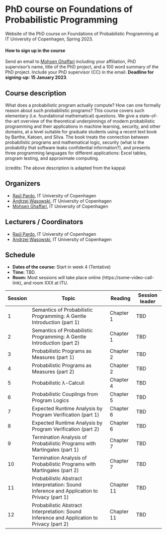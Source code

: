 # PhD course on Foundations of Probabilistic Programming

Website of the PhD course on Foundations of Probabilistic Programming at IT University of Copenhagen, Spring 2023.

#### How to sign up in the course
Send an email to [Mohsen Ghaffari](https://pure.itu.dk/da/persons/mohsen-ghaffari) including your affiliation, PhD supervisor’s name, title of the PhD project, and a 100 word summary of the PhD project. Include your PhD supervisor (CC) in the email. **Deadline for signing-up: 15 January 2023**.


## Course description

What does a probabilistic program actually compute? How can one formally reason about such
probabilistic programs? This course covers such elementary (i.e. foundational mathematical)
questions. We give a state-of-the-art overview of the theoretical underpinnings of modern
probabilistic programming and their applications in machine learning, security, and other domains,
at a level suitable for graduate students using a recent text book by Barthe, Katoen, and Silva. The
book treats the connection between probabilistic programs and mathematical logic, security (what
is the probability that software leaks confidential information?), and presents three programming
languages for different applications: Excel tables, program testing, and approximate computing.

(credits: The above description is adapted from the kappa)

## Organizers
* [Raúl Pardo](http://raulpardo.net/), IT University of Copenhagen
* [Andrzej Wąsowski](http://www.itu.dk/people/wasowski/), IT University of Copenhagen
* [Mohsen Ghaffari](https://pure.itu.dk/da/persons/mohsen-ghaffari), IT University of Copenhagen


## Lecturers / Coordinators
* [Raúl Pardo](http://raulpardo.net/), IT University of Copenhagen
* [Andrzej Wąsowski](http://www.itu.dk/people/wasowski/), IT University of Copenhagen


## Schedule

* **Dates of the course:** Start in week 4 (Tentative)
* **Time:** TBD.
* **Room:** Most sessions will take place online (https://some-video-call-link), and room XXX at ITU.

| Session | Topic                                                                                      | Reading    | Session leader |
|---------|--------------------------------------------------------------------------------------------|------------|----------------|
| 1       | Semantics of Probabilistic Programming: A Gentle Introduction (part 1)                     | Chapter 1  | TBD            |
| 2       | Semantics of Probabilistic Programming: A Gentle Introduction (part 2)                     | Chapter 1  | TBD            |
| 3       | Probabilistic Programs as Measures (part 1)                                                | Chapter 2  | TBD            |
| 4       | Probabilistic Programs as Measures (part 2)                                                | Chapter 2  | TBD            |
| 5       | Probabilistic λ-Calculi                                                                    | Chapter 4  | TBD            |
| 6       | Probabilistic Couplings from Program Logics                                                | Chapter 5  | TBD            |
| 7       | Expected Runtime Analysis by Program Verification (part 1)                                 | Chapter 6  | TBD            |
| 8       | Expected Runtime Analysis by Program Verification (part 2)                                 | Chapter 6  | TBD            |
| 9       | Termination Analysis of Probabilistic Programs with Martingales (part 1)                   | Chapter 7  | TBD            |
| 10      | Termination Analysis of Probabilistic Programs with Martingales (part 2)                   | Chapter 7  | TBD            |
| 11      | Probabilistic Abstract Interpretation: Sound Inference and Application to Privacy (part 1) | Chapter 11 | TBD            |
| 12      | Probabilistic Abstract Interpretation: Sound Inference and Application to Privacy (part 2) | Chapter 11 | TBD            |
	
